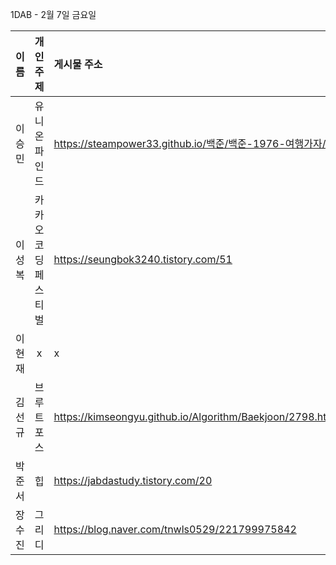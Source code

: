 1DAB - 2월 7일 금요일

| 이름 | 개인 주제 | 게시물 주소 |
| :------: | :----------: | :---------------------------------------------------------- |
| 이승민 | 유니온파인드 | https://steampower33.github.io/백준/백준-1976-여행가자/ |
| 이성복 | 카카오코딩페스티벌 | https://seungbok3240.tistory.com/51 |
| 이현재 | x | x |
| 김선규 | 브루트포스 | https://kimseongyu.github.io/Algorithm/Baekjoon/2798.html |
| 박준서 | 힙 | https://jabdastudy.tistory.com/20 |
| 장수진 | 그리디 | https://blog.naver.com/tnwls0529/221799975842 |